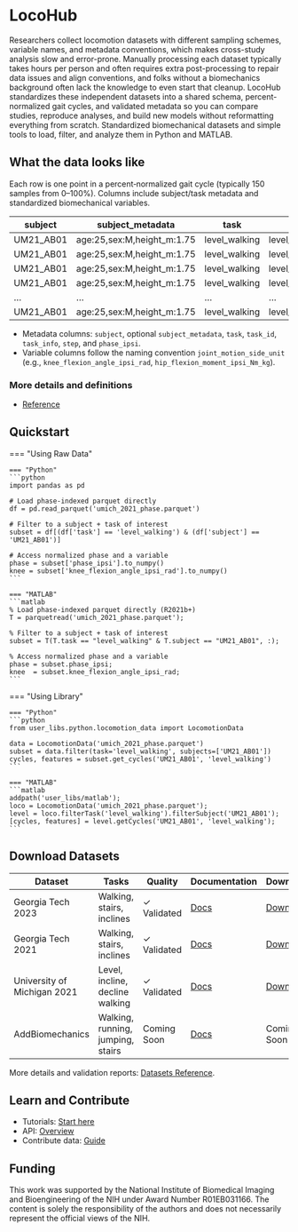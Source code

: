<!-- removed homepage title hiding and hero styles -->

# LocoHub

Researchers collect locomotion datasets with different sampling schemes, variable names, and metadata conventions, which makes cross-study analysis slow and error-prone. Manually processing each dataset typically takes hours per person and often requires extra post-processing to repair data issues and align conventions, and folks without a biomechanics background often lack the knowledge to even start that cleanup. LocoHub standardizes these independent datasets into a shared schema, percent-normalized gait cycles, and validated metadata so you can compare studies, reproduce analyses, and build new models without reformatting everything from scratch. Standardized biomechanical datasets and simple tools to load, filter, and analyze them in Python and MATLAB.

## What the data looks like

Each row is one point in a percent‑normalized gait cycle (typically 150 samples from 0–100%). Columns include subject/task metadata and standardized biomechanical variables.

| subject | subject_metadata            | task           | task_id               | task_info                        | step | phase_ipsi | knee_flexion_angle_ipsi_rad | hip_flexion_moment_ipsi_Nm_kg |
|---------|-----------------------------|----------------|-----------------------|-----------------------------------|------|------------|-----------------------------|------------------------------|
| UM21_AB01  | age:25,sex:M,height_m:1.75 | level_walking  | level_walking_normal  | speed_m_s:1.2,incline_deg:0      | 1    | 0.00       | 0.524                       | 0.85                         |
| UM21_AB01  | age:25,sex:M,height_m:1.75 | level_walking  | level_walking_normal  | speed_m_s:1.2,incline_deg:0      | 1    | 0.67       | 0.531                       | 0.82                         |
| UM21_AB01  | age:25,sex:M,height_m:1.75 | level_walking  | level_walking_normal  | speed_m_s:1.2,incline_deg:0      | 1    | 1.33       | 0.559                       | 0.81                         |
| UM21_AB01  | age:25,sex:M,height_m:1.75 | level_walking  | level_walking_normal  | speed_m_s:1.2,incline_deg:0      | 1    | 2.00       | 0.576                       | 0.80                         |
| …          | …                           | …              | …                     | …                                 | …    | …          | …                           | …                            |
| UM21_AB01  | age:25,sex:M,height_m:1.75 | level_walking  | level_walking_normal  | speed_m_s:1.2,incline_deg:0      | 1    | 99.33      | 0.507                       | 0.80                         |

- Metadata columns: `subject`, optional `subject_metadata`, `task`, `task_id`, `task_info`, `step`, and `phase_ipsi`.
- Variable columns follow the naming convention `joint_motion_side_unit` (e.g., `knee_flexion_angle_ipsi_rad`, `hip_flexion_moment_ipsi_Nm_kg`).

### More details and definitions

- [Reference](reference/index.md)


## Quickstart

=== "Using Raw Data"

    === "Python"
    ```python
    import pandas as pd

    # Load phase-indexed parquet directly
    df = pd.read_parquet('umich_2021_phase.parquet')

    # Filter to a subject + task of interest
    subset = df[(df['task'] == 'level_walking') & (df['subject'] == 'UM21_AB01')]

    # Access normalized phase and a variable
    phase = subset['phase_ipsi'].to_numpy()
    knee = subset['knee_flexion_angle_ipsi_rad'].to_numpy()
    ```

    === "MATLAB"
    ```matlab
    % Load phase-indexed parquet directly (R2021b+)
    T = parquetread('umich_2021_phase.parquet');

    % Filter to a subject + task of interest
    subset = T(T.task == "level_walking" & T.subject == "UM21_AB01", :);

    % Access normalized phase and a variable
    phase = subset.phase_ipsi;
    knee  = subset.knee_flexion_angle_ipsi_rad;
    ```

=== "Using Library"

    === "Python"
    ```python
    from user_libs.python.locomotion_data import LocomotionData

    data = LocomotionData('umich_2021_phase.parquet')
    subset = data.filter(task='level_walking', subjects=['UM21_AB01'])
    cycles, features = subset.get_cycles('UM21_AB01', 'level_walking')
    ```

    === "MATLAB"
    ```matlab
    addpath('user_libs/matlab');
    loco = LocomotionData('umich_2021_phase.parquet');
    level = loco.filterTask('level_walking').filterSubject('UM21_AB01');
    [cycles, features] = level.getCycles('UM21_AB01', 'level_walking');
    ```

<!-- Removed trust indicators for a simpler, utilitarian homepage -->

## Download Datasets

| Dataset | Tasks | Quality | Documentation | Download |
|---------|-------|---------|---------------|----------|
| Georgia Tech 2023 | Walking, stairs, inclines | ✓ Validated | [Docs](datasets/dataset_gtech_2023.md) | [Download](https://www.dropbox.com/scl/fo/mhkiv4d3zvnbtdlujvgje/ACPxjnoj6XxL60QZCuK1WCw?rlkey=nm5a22pktlcemud4gzod3ow09&dl=0) |
| Georgia Tech 2021 | Walking, stairs, inclines | ✓ Validated | [Docs](datasets/dataset_gtech_2021.md) | [Download](https://www.dropbox.com/scl/fo/mhkiv4d3zvnbtdlujvgje/ACPxjnoj6XxL60QZCuK1WCw?rlkey=nm5a22pktlcemud4gzod3ow09&dl=0) |
| University of Michigan 2021 | Level, incline, decline walking | ✓ Validated | [Docs](datasets/dataset_umich_2021.md) | [Download](https://www.dropbox.com/scl/fo/mhkiv4d3zvnbtdlujvgje/ACPxjnoj6XxL60QZCuK1WCw?rlkey=nm5a22pktlcemud4gzod3ow09&dl=0) |
| AddBiomechanics | Walking, running, jumping, stairs | Coming Soon | [Docs](datasets/dataset_addbiomechanics.md) | Coming Soon |

More details and validation reports: [Datasets Reference](datasets/index.md).

## Learn and Contribute

- Tutorials: [Start here](tutorials/index.md)
- API: [Overview](api/api-index.md)
- Contribute data: [Guide](contributing/index.md)

## Funding

This work was supported by the National Institute of Biomedical Imaging and Bioengineering of the NIH under Award Number R01EB031166. The content is solely the responsibility of the authors and does not necessarily represent the official views of the NIH.
